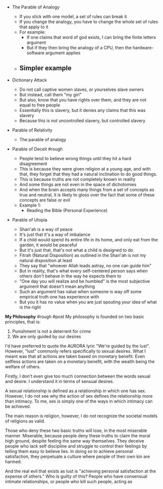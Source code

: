- The Parable of Analogy
	- If you stick with one model, a set of rules can break it
	- If you change the analogy, you have to change the whole set of rules that apply to it
	- For example:
		- If one claims that word of god exists, I can bring the finite letters argument
		- But if they then bring the analogy of a CPU, then the hardware-software argument applies
	- Simpler example
		- 

- Dictionary Attack
	- Do not call captive women slaves, or yourselves slave owners
	- But instead, call them "my girl"
	- But also, know that you have rights over them, and they are not equal to free people
	- Essentially this is slavery, but it denies any claims that this was slavery
	- Because this is not uncontrolled slavery, but controlled slavery

- Parable of Relativity
	- The parable of analogy

- Parable of Deceit #rough
	- People tend to believe wrong things until they hit a hard disagreement
	- This is because they were given religion at a young age, and with that, they forget that they had a natural inclination to do good things. 
	- This is because truths are not completely known in reality
	- And some things are not even in the space of dichotomies
	- And when the brain accepts many things from a set of concepts as true and neutral, it is likely to gloss over the fact that some of these concepts are false or evil
	- Example 1:
		- Reading the Bible (Personal Experience)

- Parable of Utopia
	- Shari'ah is a way of peace
	- It's just that it's a way of imbalance
	- If a child would spend its entire life in its home, and only eat from the garden, it would be peaceful
	- But it's just that, that's not what a child is designed to do
	- Fitrah (Natural Disposition) as outlined in the Shari'ah is not my natural disposition at least
	- They say that "whoever Allah leads astray, no one can guide him"
	- But in reality, that's what every self-centered person says when others don't behave in the way he expects them to
	- "One day you will realize and be humbled" is the most subjective argument that doesn't mean anything
	- Such an argument has value when someone is way off some empirical truth one has experience with
	- But you it has no value when you are just spouting your idea of what is the right

**My Philosophy** #rough #post
My philosophy is founded on two basic principles, that is:
1. Punishment is not a deterrent for crime
2. We are only guided by our desires

I'd have preferred to quote the AURORA lyric "We're guided by the lust".
However, "lust" commonly refers specifically to sexual desires.
What I meant was that all actions are taken based on monetary benefit.
Even selfless actions are taken on a monetary benefit, with the wealth being the welfare of others.

Firstly, I don't even give too much connection between the words sexual and desire.
I understand it in terms of sensual desires.

A sexual relationship is defined as a relationship in which one has sex.
However, I do not see why the action of sex defines the relationship more than intimacy.
To me, sex is simply one of the ways in which intimacy can be achieved.

The main reason is religion, however, I do not recognize the societal models of religions as valid.

Those who deny these two basic truths will lose, in the most miserable manner.
Miserable, because people deny these truths to claim the moral high ground, despite feeling the same way themselves.
They deceive people who lack self discipline and struggle to control their feelings by telling them easy to believe lies.
In doing so to achieve personal satisfaction, they perpetuate a culture where people of their own kin are harmed.

And the real evil that exists as lust is "achieving personal satisfaction at the expense of others."
Who is guilty of this? People who have consensual intimate relationships, or people who kill such people, acting as 
